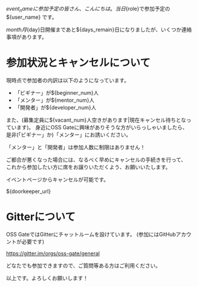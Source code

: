 ${event_name}に参加予定の皆さん、こんにちは。
当日${role}で参加予定の ${user_name} です。

${month}月${day}日開催まであと${days_remain}日になりましたが、いくつか連絡事項があります。

# 参加状況とキャンセルについて
現時点で参加者の内訳は以下のようになっています。

* 「ビギナー」が${beginner_num}人
* 「メンター」が${mentor_num}人
* 「開発者」が${developer_num}人

また、(募集定員に${vacant_num}人空きがあります|現在キャンセル待ちとなっています)。
身近にOSS Gateに興味がありそうな方がいらっしゃいましたら、
是非(「ビギナー」か)「メンター」にお誘いください。

「メンター」と「開発者」は参加人数に制限はありません！

ご都合が悪くなった場合には、なるべく早めにキャンセルの手続きを行って、
これから参加したい方に席をお譲りいただくよう、お願いいたします。

イベントページからキャンセルが可能です。

${doorkeeper_url}

# Gitterについて
OSS GateではGitterにチャットルームを設けています。
(参加にはGitHubアカウントが必要です)

https://gitter.im/orgs/oss-gate/general

どなたでも参加できますので、ご質問等ある方はご利用ください。

以上です。よろしくお願いします！
